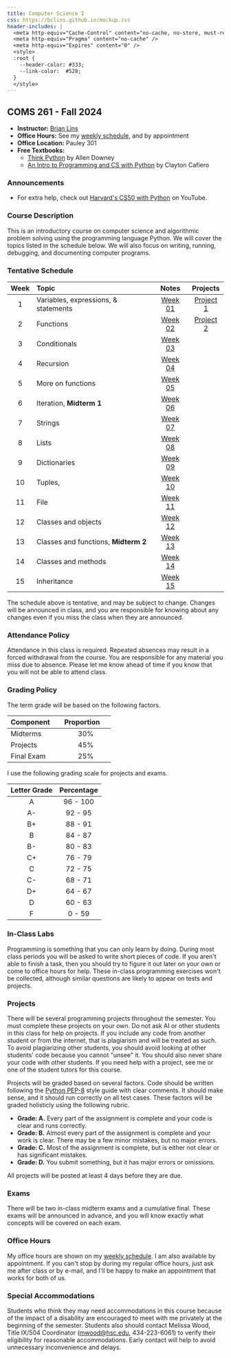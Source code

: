 ```yaml
---
title: Computer Science I
css: https://bclins.github.io/mockup.css
header-includes: |
  <meta http-equiv="Cache-Control" content="no-cache, no-store, must-revalidate" />
  <meta http-equiv="Pragma" content="no-cache" />
  <meta http-equiv="Expires" content="0" />
  <style>
  :root {
    --header-color:	#333; 
    --link-color:  #528; 
  }
  </style>
---
```


## COMS 261 - Fall 2024

* **Instructor:** [Brian Lins](https://bclins.github.io) 
* **Office Hours:** See my [weekly schedule](https://bclins.github.io/index.html#weekly-schedule), and by appointment
* **Office Location:** Pauley 301
* **Free Textbooks:** 
    - [Think Python](https://allendowney.github.io/ThinkPython/) by Allen Downey  
    - [An Intro to Programming and CS with Python](https://www.uvm.edu/~cbcafier/itpacs/itpacs_cafiero.pdf) by Clayton Cafiero


### Announcements

* For extra help, check out [Harvard's CS50 with Python](https://www.youtube.com/watch?v=OvKCESUCWII&list=PLhQjrBD2T3817j24-GogXmWqO5Q5vYy0V) on YouTube. 

### Course Description 

This is an introductory course on computer science and algorithmic problem solving using the programming language Python.  We will cover the topics listed in the schedule below. We will also focus on writing, running, debugging, and documenting computer programs.  

### Tentative Schedule

Week | Topic                      | Notes | Projects
:---:|:---------------------------|:-----:|:--------:
1  | Variables, expressions, & statements | [Week 01](notes.html#week-1-notes)  | [Project 1](project1.pdf)
2  | Functions                            | [Week 02](notes.html#week-2-notes)  | [Project 2](project2.pdf)
3  | Conditionals                         | [Week 03](notes.html#week-3-notes)  |
4  | Recursion                            | [Week 04](notes.html#week-4-notes)  |
5  | More on functions                    | [Week 05](notes.html#week-5-notes)  |
6  | Iteration, **Midterm 1**             | [Week 06](notes.html#week-6-notes)  |
7  | Strings                              | [Week 07](notes.html#week-7-notes)  |
8  | Lists                                | [Week 08](notes.html#week-8-notes)  |
9  | Dictionaries                         | [Week 09](notes.html#week-9-notes)  |
10 | Tuples,                              | [Week 10](notes.html#week-10-notes) | 
11 | File                                 | [Week 11](notes.html#week-11-notes) | 
12 | Classes and objects                  | [Week 12](notes.html#week-12-notes) |
13 | Classes and functions, **Midterm 2** | [Week 13](notes.html#week-13-notes) | 
14 | Classes and methods                  | [Week 14](notes.html#week-14-notes) | 
15 | Inheritance                          | [Week 15](notes.html#week-15-notes) | 

The schedule above is tentative, and may be subject to change. Changes will be announced in class, and you are responsible for knowing about any changes even if you miss the class when they are announced. 

### Attendance Policy

Attendance in this class is required. Repeated absences may result in a forced withdrawal from the course. You are responsible for any material you miss due to absence. Please let me know ahead of time if you know that you will not be able to attend class.

### Grading Policy

The term grade will be based on the following factors.

| Component &nbsp; &nbsp;  | Proportion  &nbsp; &nbsp;|
| :--- | :---: |
| Midterms  | 30% |
| Projects  | 45% |
| Final Exam | 25% |  

I use the following grading scale for projects and exams. 

| Letter Grade | Percentage |
| :---: | :---: | 
| A  | 96 - 100 |
| A- | 92 - 95 |
| B+ | 88 - 91 |
| B  | 84 - 87 | 
| B- | 80 - 83 | 
| C+ | 76 - 79 | 
| C  | 72 - 75 | 
| C- | 68 - 71 | 
| D+ | 64 - 67 |
| D  | 60 - 63 | 
| F  |  0 - 59 |


### In-Class Labs
 
Programming is something that you can only learn by doing. During most class periods you will be asked to write short pieces of code. If you aren't able to finish a task, then you should try to figure it out later on your own or come to office hours for help. These in-class programming exercises won't be collected, although similar questions are likely to appear on tests and projects.


### Projects

There will be several programming projects throughout the semester.  You must complete these projects on your own.  Do not ask AI or other students in this class for help on projects. If you include any code from another student or from the internet, that is plagiarism and will be treated as such. To avoid plagiarizing other students, you should avoid looking at other students' code because you cannot "unsee" it.  You should also never share your code with other students.  If you need help with a project, see me or one of the student tutors for this course.  

Projects will be graded based on several factors.  Code should be written following the [Python PEP-8](https://peps.python.org/pep-0008/) style guide with clear comments.  It should make sense, and it should run correctly on all test cases.  These factors will be graded holisticly using the following rubric.

* **Grade: A.** Every part of the assignment is complete and your code is clear and runs correctly.  
* **Grade: B.** Almost every part of the assignment is complete and your work is clear. There may be a few minor mistakes, but no major errors.  
* **Grade: C.** Most of the assignment is complete, but is either not clear or has significant mistakes.
* **Grade: D.** You submit something, but it has major errors or omissions.  
 
All projects will be posted at least 4 days before they are due.  



### Exams

There will be two in-class midterm exams and a cumulative final. These exams will be announced in advance, and you will know exactly what concepts will be covered on each exam.  


### Office Hours

My office hours are shown on my [weekly schedule](https://bclins.github.io/index.html#weekly-schedule).  I am also available by appointment. If you can't stop by during my regular office hours, just ask me after class or by e-mail, and I'll be happy to make an appointment that works for both of us.  


### Special Accommodations

Students who think they may need accommodations in this course because of the impact of a disability are encouraged to meet with me privately at the beginning of the semester. Students also should contact Melissa Wood, Title IX/504 Coordinator (mwood@hsc.edu, 434-223-6061) to verify their eligibility for reasonable accommodations. Early contact will help to avoid unnecessary inconvenience and delays.



<br>
<br>
<br>
<br>
<br>
<br>
<br>
<br>
